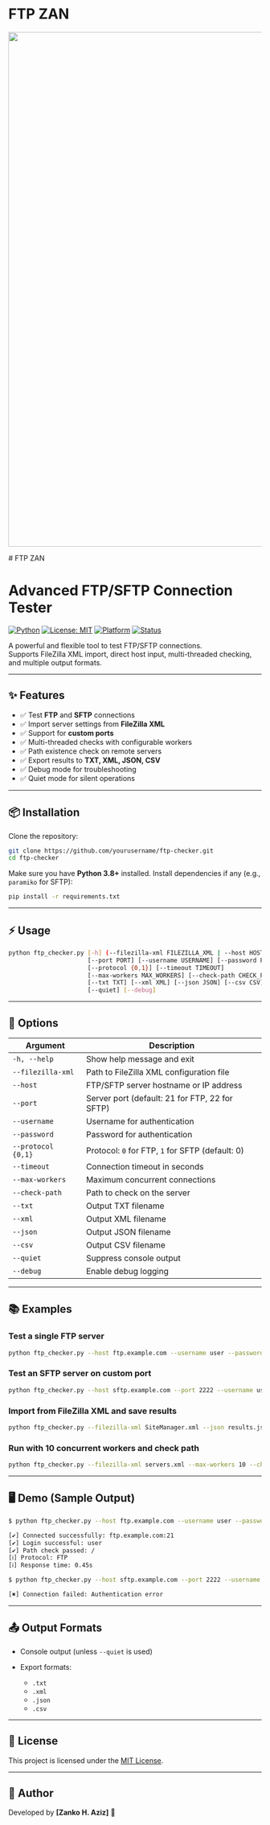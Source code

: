 # FTP ZAN
<p align="center">
<img width="1536" height="1024" alt="ChatGPT Image Sep 4, 2025, 02_02_50 PM" src="https://github.com/user-attachments/assets/00ee4a7e-6514-4998-9eee-37d663e3f33e" />
</p>
# FTP ZAN

# Advanced FTP/SFTP Connection Tester

[![Python](https://img.shields.io/badge/python-3.8%2B-blue.svg)](https://www.python.org/)
[![License: MIT](https://img.shields.io/badge/License-MIT-green.svg)](LICENSE)
[![Platform](https://img.shields.io/badge/platform-Windows%20%7C%20Linux%20%7C%20macOS-lightgrey)]()
[![Status](https://img.shields.io/badge/status-active-success.svg)]()

A powerful and flexible tool to test FTP/SFTP connections.  
Supports FileZilla XML import, direct host input, multi-threaded checking, and multiple output formats.

---

## ✨ Features

- ✅ Test **FTP** and **SFTP** connections  
- ✅ Import server settings from **FileZilla XML**  
- ✅ Support for **custom ports**  
- ✅ Multi-threaded checks with configurable workers  
- ✅ Path existence check on remote servers  
- ✅ Export results to **TXT, XML, JSON, CSV**  
- ✅ Debug mode for troubleshooting  
- ✅ Quiet mode for silent operations  

---

## 📦 Installation

Clone the repository:

```bash
git clone https://github.com/yourusername/ftp-checker.git
cd ftp-checker
````

Make sure you have **Python 3.8+** installed.
Install dependencies if any (e.g., `paramiko` for SFTP):

```bash
pip install -r requirements.txt
```

---

## ⚡ Usage

```bash
python ftp_checker.py [-h] (--filezilla-xml FILEZILLA_XML | --host HOST)
                      [--port PORT] [--username USERNAME] [--password PASSWORD]
                      [--protocol {0,1}] [--timeout TIMEOUT]
                      [--max-workers MAX_WORKERS] [--check-path CHECK_PATH]
                      [--txt TXT] [--xml XML] [--json JSON] [--csv CSV]
                      [--quiet] [--debug]
```

---

## 🔧 Options

| Argument           | Description                                      |
| ------------------ | ------------------------------------------------ |
| `-h, --help`       | Show help message and exit                       |
| `--filezilla-xml`  | Path to FileZilla XML configuration file         |
| `--host`           | FTP/SFTP server hostname or IP address           |
| `--port`           | Server port (default: 21 for FTP, 22 for SFTP)   |
| `--username`       | Username for authentication                      |
| `--password`       | Password for authentication                      |
| `--protocol {0,1}` | Protocol: `0` for FTP, `1` for SFTP (default: 0) |
| `--timeout`        | Connection timeout in seconds                    |
| `--max-workers`    | Maximum concurrent connections                   |
| `--check-path`     | Path to check on the server                      |
| `--txt`            | Output TXT filename                              |
| `--xml`            | Output XML filename                              |
| `--json`           | Output JSON filename                             |
| `--csv`            | Output CSV filename                              |
| `--quiet`          | Suppress console output                          |
| `--debug`          | Enable debug logging                             |

---

## 📚 Examples

### Test a single FTP server

```bash
python ftp_checker.py --host ftp.example.com --username user --password pass
```

### Test an SFTP server on custom port

```bash
python ftp_checker.py --host sftp.example.com --port 2222 --username user --password pass --protocol 1
```

### Import from FileZilla XML and save results

```bash
python ftp_checker.py --filezilla-xml SiteManager.xml --json results.json --csv results.csv
```

### Run with 10 concurrent workers and check path

```bash
python ftp_checker.py --filezilla-xml servers.xml --max-workers 10 --check-path /uploads
```

---

## 🖥️ Demo (Sample Output)

```bash
$ python ftp_checker.py --host ftp.example.com --username user --password pass

[✔] Connected successfully: ftp.example.com:21
[✔] Login successful: user
[✔] Path check passed: /
[ℹ] Protocol: FTP
[ℹ] Response time: 0.45s

$ python ftp_checker.py --host sftp.example.com --port 2222 --username wrong --password wrong --protocol 1

[✖] Connection failed: Authentication error
```

---

## 📤 Output Formats

* Console output (unless `--quiet` is used)
* Export formats:

  * `.txt`
  * `.xml`
  * `.json`
  * `.csv`

---

## 📜 License

This project is licensed under the [MIT License](LICENSE).

---

## 👤 Author

Developed by **\[Zanko H. Aziz]** 🚀


